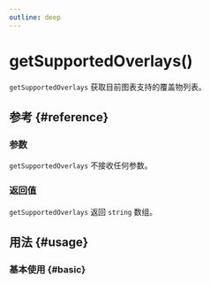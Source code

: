 ```yaml
---
outline: deep
---
```


# getSupportedOverlays()
`getSupportedOverlays` 获取目前图表支持的覆盖物列表。

## 参考 {#reference}
<!-- @include: @/@views/api/chart/getSupportedOverlays/reference.md -->

### 参数
`getSupportedOverlays` 不接收任何参数。

### 返回值
`getSupportedOverlays` 返回 `string` 数组。

## 用法 {#usage}
<script setup>
import GetSupportedOverlays from '../../@views/api/samples/getSupportedOverlays/index.vue'
</script>

### 基本使用 {#basic}
<GetSupportedOverlays />